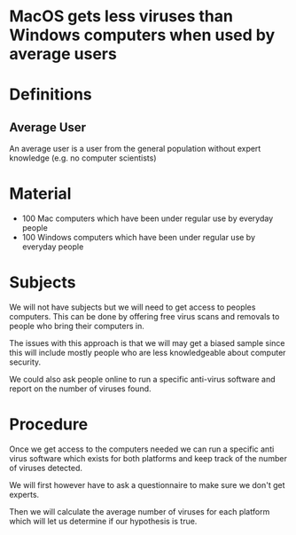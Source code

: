 # MacOS gets less viruses than Windows computers when used by average users

# Definitions

## Average User

An average user is a user from the general population without expert knowledge (e.g. no computer scientists)

# Material

* 100 Mac computers which have been under regular use by everyday people
* 100 Windows computers which have been under regular use by everyday people

# Subjects

We will not have subjects but we will need to get access to peoples computers.
This can be done by offering free virus scans and removals to people who bring their computers in.

The issues with this approach is that we will may get a biased sample since this will include mostly people who are less knowledgeable about computer security.

We could also ask people online to run a specific anti-virus software and report on the number of viruses found.

# Procedure

Once we get access to the computers needed we can run a specific anti virus software which exists for both platforms and keep track of the number of viruses detected.

We will first however have to ask a questionnaire to make sure we don't get experts.

Then we will calculate the average number of viruses for each platform which will let us determine if our hypothesis is true.
